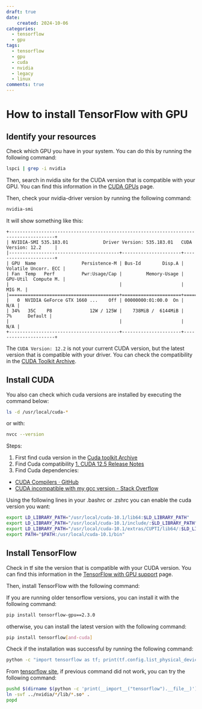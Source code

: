 ```yaml
---
draft: true
date:
    created: 2024-10-06
categories:
  - tensorflow
  - gpu
tags:
  - tensorflow
  - gpu
  - cuda
  - nvidia
  - legacy
  - linux
comments: true
---
```


# How to install TensorFlow with GPU


## Identify your resources

Check which GPU you have in your system. You can do this by running the following command:

```bash
lspci | grep -i nvidia
```

Then, search in nvidia site for the CUDA version that is compatible with your GPU. You can find this information in the [CUDA GPUs](https://developer.nvidia.com/cuda-gpus) page.

Then, check your nvidia-driver version by running the following command:

```bash
nvidia-smi
```
It will show something like this:

```
+---------------------------------------------------------------------------------------+
| NVIDIA-SMI 535.183.01             Driver Version: 535.183.01   CUDA Version: 12.2     |
|-----------------------------------------+----------------------+----------------------+
| GPU  Name                 Persistence-M | Bus-Id        Disp.A | Volatile Uncorr. ECC |
| Fan  Temp   Perf          Pwr:Usage/Cap |         Memory-Usage | GPU-Util  Compute M. |
|                                         |                      |               MIG M. |
|=========================================+======================+======================|
|   0  NVIDIA GeForce GTX 1660 ...    Off | 00000000:01:00.0  On |                  N/A |
| 34%   35C    P8              12W / 125W |    738MiB /  6144MiB |      7%      Default |
|                                         |                      |                  N/A |
+-----------------------------------------+----------------------+----------------------+

```
The `CUDA Version: 12.2` is not your current CUDA version, but the latest version that is compatible with your driver. You can check the compatibility in the [CUDA Toolkit Archive](https://developer.nvidia.com/cuda-toolkit-archive).

## Install CUDA

You also can check which cuda versions are installed by executing the command below:

```bash
ls -d /usr/local/cuda-*
```

or with:

```bash
nvcc --version
```

Steps:

1. First find cuda version in the [Cuda toolkit Archive](https://developer.nvidia.com/cuda-toolkit-archive)
2. Find Cuda compatibility [1. CUDA 12.5 Release Notes](https://docs.nvidia.com/cuda/cuda-toolkit-release-notes/index.html#id4)
3. Find Cuda dependencies:
  - [CUDA Compilers · GitHub](https://gist.github.com/ax3l/9489132)
  - [CUDA incompatible with my gcc version - Stack Overflow](https://stackoverflow.com/a/46380601)


Using the following lines in your .bashrc or .zshrc you can enable the cuda version you want:

```bash
export LD_LIBRARY_PATH="/usr/local/cuda-10.1/lib64:$LD_LIBRARY_PATH"
export LD_LIBRARY_PATH="/usr/local/cuda-10.1/include/:$LD_LIBRARY_PATH"
export LD_LIBRARY_PATH="/usr/local/cuda-10.1/extras/CUPTI/lib64/:$LD_LIBRARY_PATH"
export PATH="$PATH:/usr/local/cuda-10.1/bin"
```

## Install TensorFlow

Check in tf site the version that is compatible with your CUDA version. You can find this information in the [TensorFlow with GPU support](https://www.tensorflow.org/install/source#gpu) page.

Then, install TensorFlow with the following command:

If you are running older tensorflow versions, you can install it with the following command:

```bash
pip install tensorflow-gpu==2.3.0
```

otherwise, you can install the latest version with the following command:

```bash
pip install tensorflow[and-cuda]
```

Check if the installation was successful by running the following command:

```bash
python -c "import tensorflow as tf; print(tf.config.list_physical_devices('GPU'))"
```

From [tensorflow site](https://www.tensorflow.org/install/pip#system_requirements), if previous command did not work, you can try the following command:

```bash
pushd $(dirname $(python -c 'print(__import__("tensorflow").__file__)'))
ln -svf ../nvidia/*/lib/*.so* .
popd
```
